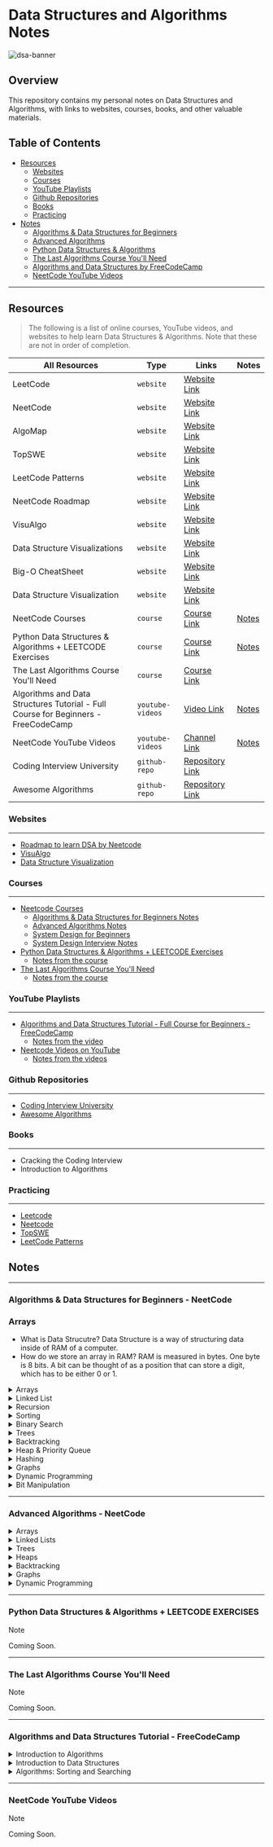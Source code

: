 # Data Structures and Algorithms Notes

![dsa-banner](https://github.com/izzatkarimov/DSA-Notes/assets/108251704/44dda9d8-a66b-45c8-a602-6487ff6fa762)

## Overview
This repository contains my personal notes on Data Structures and Algorithms, with links to websites, courses, books, and other valuable materials.

## Table of Contents

- [Resources](#resources)
  - [Websites](#websites)
  - [Courses](#courses)
  - [YouTube Playlists](#youtube-playlists)
  - [Github Repositories](#github-repositories)
  - [Books](#books)
  - [Practicing](#practicing)
- [Notes](#notes)
  - [Algorithms & Data Structures for Beginners](#algorithms--data-structures-for-beginners---neetcode)
  - [Advanced Algorithms](#advanced-algorithms---neetcode)
  - [Python Data Structures & Algorithms](#python-data-structures--algorithms--leetcode-exercises)
  - [The Last Algorithms Course You'll Need](#the-last-algorithms-course-youll-need)
  - [Algorithms and Data Structures by FreeCodeCamp](#algorithms-and-data-structures-tutorial---freecodecamp)
  - [NeetCode YouTube Videos](#neetcode-youtube-videos)

---

## Resources
> The following is a list of online courses, YouTube videos, and websites to help learn Data Structures & Algorithms. Note that these are not in order of completion.

| All Resources | Type | Links | Notes |
| --- | --- | --- | --- |
| LeetCode | `website`| [Website Link](https://leetcode.com) |
| NeetCode| `website`| [Website Link](https://neetcode.io/practice) |
| AlgoMap | `website` | [Website Link](https://algomap.io/) |
| TopSWE | `website`| [Website Link](https://topswe.com/) |
| LeetCode Patterns | `website` | [Website Link](https://seanprashad.com/leetcode-patterns/) |
| NeetCode Roadmap | `website` | [Website Link](https://neetcode.io/roadmap) |
| VisuAlgo | `website` | [Website Link](https://visualgo.net/en) |
| Data Structure Visualizations | `website` | [Website Link](https://www.cs.usfca.edu/~galles/visualization/Algorithms.html) |
| Big-O CheatSheet | `website` | [Website Link](https://www.bigocheatsheet.com/) |
| Data Structure Visualization | `website` | [Website Link](https://www.cs.usfca.edu/~galles/visualization/Algorithms.html) |
| NeetCode Courses | `course` | [Course Link](https://neetcode.io/courses) | [Notes](#algorithms--data-structures-for-beginners---neetcode)
| Python Data Structures & Algorithms + LEETCODE Exercises | `course` | [Course Link](https://www.udemy.com/course/data-structures-algorithms-python/?couponCode=ACCAGE0923) | [Notes](#python-data-structures--algorithms--leetcode-exercises)
| The Last Algorithms Course You'll Need | `course` | [Course Link](https://frontendmasters.com/courses/algorithms/) |
| Algorithms and Data Structures Tutorial - Full Course for Beginners - FreeCodeCamp | `youtube-videos` | [Video Link](https://youtu.be/8hly31xKli0?si=HmAgr-2AlG3hcRZp) | [Notes](#algorithms-and-data-structures-tutorial---freecodecamp) |
| NeetCode YouTube Videos | `youtube-videos` | [Channel Link](https://www.youtube.com/@NeetCode) | [Notes](#neetcode-youtube-videos)
| Coding Interview University | `github-repo` | [Repository Link](https://github.com/jwasham/coding-interview-university) |
| Awesome Algorithms | `github-repo` | [Repository Link](https://github.com/tayllan/awesome-algorithms) |

### Websites

---

- [Roadmap to learn DSA by Neetcode](https://neetcode.io/roadmap)
- [VisuAlgo](https://visualgo.net/en)
- [Data Structure Visualization](https://www.cs.usfca.edu/~galles/visualization/Algorithms.html)

### Courses

---

- [Neetcode Courses](https://neetcode.io/courses)
  - [Algorithms & Data Structures for Beginners Notes](#algorithms--data-structures-for-beginners---neetcode)
  - [Advanced Algorithms Notes](#advanced-algorithms---neetcode)
  - [System Design for Beginners](#system-design-for-beginners---neetcode)
  - [System Design Interview Notes](#system-design-interview---neetcode)
- [Python Data Structures & Algorithms + LEETCODE Exercises](https://www.udemy.com/course/data-structures-algorithms-python/?couponCode=ACCAGE0923)
  - [Notes from the course](#python-data-structures--algorithms--leetcode-exercises)
- [The Last Algorithms Course You'll Need](https://frontendmasters.com/courses/algorithms/)
  - [Notes from the course](#the-last-algorithms-course-youll-need)

### YouTube Playlists

---

- [Algorithms and Data Structures Tutorial - Full Course for Beginners - FreeCodeCamp](https://youtu.be/8hly31xKli0?si=HmAgr-2AlG3hcRZp)
  - [Notes from the video](#algorithms-and-data-structures-tutorial---freecodecamp)
- [Neetcode Videos on YouTube](https://www.youtube.com/@NeetCode)
  - [Notes from the videos](#neetcode-youtube-videos)

### Github Repositories

---

- [Coding Interview University](https://github.com/jwasham/coding-interview-university)
- [Awesome Algorithms](https://github.com/tayllan/awesome-algorithms)

### Books

---

- Cracking the Coding Interview
- Introduction to Algorithms

### Practicing

---

- [Leetcode](https://leetcode.com/)
- [Neetcode](https://neetcode.io/practice)
- [TopSWE](https://topswe.com/)
- [LeetCode Patterns](https://seanprashad.com/leetcode-patterns/)

## Notes

---

### Algorithms & Data Structures for Beginners - NeetCode
### Arrays

- What is Data Strucutre?
  Data Structure is a way of structuring data inside of RAM of a computer.
- How do we store an array in RAM?
  RAM is measured in bytes. One byte is 8 bits. A bit can be thought of as a position that can store a digit, which has to be either 0 or 1.

<details>
<summary>Arrays</summary>

`What is Data Structure?`
- Data Structure is a way of structuring data inside of RAM of a computer.

`How do ew store an array in RAM?`
- RAM is measured in bytes. One byte is 8 bits. A bit can be thought of as a position that can store a digit, which has to be either 0 or 1.

`NOTE!`
- Arrays are always stored contiguously in RAM, meaning that they are stored one next to another (there is nothing between them.

`NOTE!`
- Static arrays are Fixed arrays. The biggest limitation of Static Arrays is that we cannot add / delete elements after creation. Technically, we can remove a value, but removing here only means overriding. We cannot actaully delete the value in memory. But, we can override by putting, let's say, 0 in the index location of it.

`Big O Time Complexity of Static Arrays Operations`

| Operation  | Big O Time | 
| ------------- | ------------- |
| Read / Write i-th element  | O(1)  |
| Insert / Remove End | O(1)  |
| Insert Middle | O(n)  |
| Remove Middle  | O(n)  |

`NOTE!`
- In Python and JavaScript, Dynamic Arrays are the default. In Java, we can use an Array List, and in C++, we can use a Vector.

`What is Amortized Time Complexity?`
- Amortized Time Complexity
</details>

<details>
<summary>Linked List</summary>
</details>

<details>
<summary>Recursion</summary>
</details>

<details>
<summary>Sorting</summary>
</details>

<details>
<summary>Binary Search</summary>
</details>

<details>
<summary>Trees</summary>
</details>

<details>
<summary>Backtracking</summary>
</details>

<details>
<summary>Heap & Priority Queue</summary>
</details>

<details>
<summary>Hashing</summary>
</details>

<details>
<summary>Graphs</summary>
</details>

<details>
<summary>Dynamic Programming</summary>
</details>

<details>
<summary>Bit Manipulation</summary>
</details>

---

### Advanced Algorithms - NeetCode

<details>
<summary>Arrays</summary>
</details>

<details>
<summary>Linked Lists</summary>
</details>

<details>
<summary>Trees</summary>
</details>

<details>
<summary>Heaps</summary>
</details>

<details>
<summary>Backtracking</summary>
</details>

<details>
<summary>Graphs</summary>
</details>

<details>
<summary>Dynamic Programming</summary>
</details>

---

### Python Data Structures & Algorithms + LEETCODE EXERCISES

> [!NOTE]
> Coming Soon.

---

### The Last Algorithms Course You'll Need

> [!NOTE]
> Coming Soon.

---

### Algorithms and Data Structures Tutorial - FreeCodeCamp

<details>
<summary>Introduction to Algorithms</summary>

`What is an Algorithm`
- An Algorithm is a set of steps or instructions for completing a certain task. For example, a recipe is an algorithm. To-Do List for a Morning Routine is an algorithm. However, in the context of Computer Science, an algorithm more specifically means a set a steps a program takes to finish a certain task.

`Time Complexity`
- Time Complexity is a measure of how long it takes the algorithm to run.

`Space Complexity`
- Space Complexity deals with the amount of memory taken up on the computer.

`Balance between Time & Space Complexity`
- A good algorithm needs to balance between Time and Space Complexity to be useful. For example, you can have a very fast algorithm but it may not matter if the algorithm consumes more memory than you have available.

`Running Time of an Algorithm`
- How long the algorithm runs for a given set of values until the output is called The Running Time or The Running Time of an Algorithm and is used to define Time Complexity.

`Linear Search (Sequential Search)`
- Linear Search is a sequential searching algorithm where we start from one end and check every element of the list until the desired element is found. It is the simplest searching algorithm.

`Binary Search (Hald Interval Search)`
- Binary Search is a searching algorithm for finding an element's position in a sorted way. In this approach, the element is always searched in the middle of a portion of an array. Binary Search can be implemented only on a sorted list of items. If the elements are not sorted already, we need to sort them first.

`Guidelines for defiing an Algorithm:`
  - The steps in the Algorithm need to be in a specific order.
  - The steps also need to be distinct.
  - The algorithm should produce a result.
  - The algorithm should complete in a finite amount of time.

</details>

<details>
<summary>Introduction to Data Structures</summary>
</details>

<details>
<summary>Algorithms: Sorting and Searching</summary>
</details>

---

### NeetCode YouTube Videos

> [!NOTE]
> Coming Soon.
